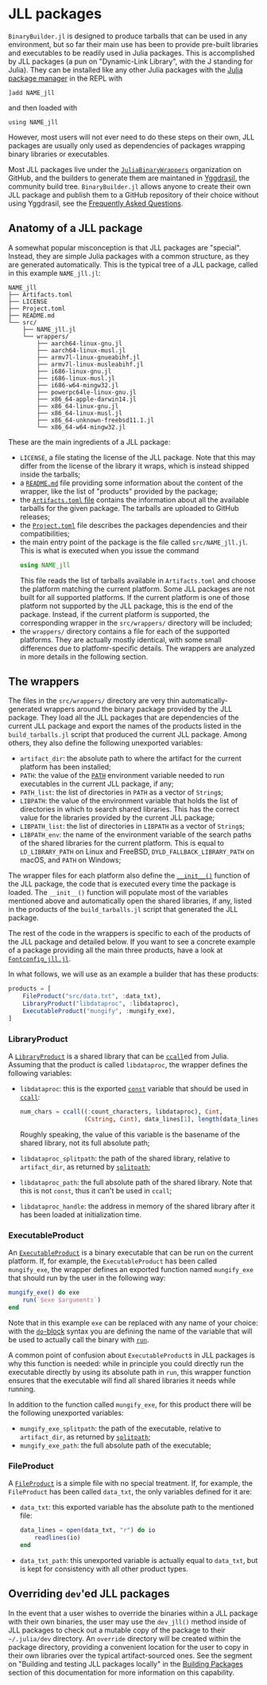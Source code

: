 # JLL packages

`BinaryBuilder.jl` is designed to produce tarballs that can be used in any
environment, but so far their main use has been to provide pre-built libraries
and executables to be readily used in Julia packages.  This is accomplished by
JLL packages (a pun on "Dynamic-Link Library", with the J standing for Julia).
They can be installed like any other Julia packages with the [Julia package
manager](https://julialang.github.io/Pkg.jl/v1/) in the REPL with
```
]add NAME_jll
```
and then loaded with
```
using NAME_jll
```
However, most users will not ever need to do these steps on their own, JLL
packages are usually only used as dependencies of packages wrapping binary
libraries or executables.

Most JLL packages live under the
[`JuliaBinaryWrappers`](https://github.com/JuliaBinaryWrappers) organization on
GitHub, and the builders to generate them are maintaned in
[Yggdrasil](https://github.com/JuliaPackaging/Yggdrasil/), the community build
tree.  `BinaryBuilder.jl` allows anyone to create their own JLL package and
publish them to a GitHub repository of their choice without using Yggdrasil, see
the [Frequently Asked Questions](@ref).

## Anatomy of a JLL package

A somewhat popular misconception is that JLL packages are "special".  Instead,
they are simple Julia packages with a common structure, as they are generated
automatically.  This is the typical tree of a JLL package, called in this
example `NAME_jll.jl`:
```
NAME_jll
├── Artifacts.toml
├── LICENSE
├── Project.toml
├── README.md
└── src/
    ├── NAME_jll.jl
    └── wrappers/
        ├── aarch64-linux-gnu.jl
        ├── aarch64-linux-musl.jl
        ├── armv7l-linux-gnueabihf.jl
        ├── armv7l-linux-musleabihf.jl
        ├── i686-linux-gnu.jl
        ├── i686-linux-musl.jl
        ├── i686-w64-mingw32.jl
        ├── powerpc64le-linux-gnu.jl
        ├── x86_64-apple-darwin14.jl
        ├── x86_64-linux-gnu.jl
        ├── x86_64-linux-musl.jl
        ├── x86_64-unknown-freebsd11.1.jl
        └── x86_64-w64-mingw32.jl
```

These are the main ingredients of a JLL package:

* `LICENSE`, a file stating the license of the JLL package.  Note that this may
  differ from the license of the library it wraps, which is instead shipped
  inside the tarballs;
* a [`README.md`](https://en.wikipedia.org/wiki/README) file providing some
  information about the content of the wrapper, like the list of "products"
  provided by the package;
* the [`Artifacts.toml`
  file](https://julialang.github.io/Pkg.jl/v1/artifacts/#Artifacts.toml-files-1)
  contains the information about all the available tarballs for the given
  package.  The tarballs are uploaded to GitHub releases;
* the
  [`Project.toml`](https://julialang.github.io/Pkg.jl/v1/toml-files/#Project.toml-1)
  file describes the packages dependencies and their compatibilities;
* the main entry point of the package is the file called `src/NAME_jll.jl`.
  This is what is executed when you issue the command
  ```jl
  using NAME_jll
  ```
  This file reads the list of tarballs available in `Artifacts.toml` and choose
  the platform matching the current platform.  Some JLL packages are not built
  for all supported platforms.  If the current platform is one of those platform
  not supported by the JLL package, this is the end of the package.  Instead, if
  the current platform is supported, the corresponding wrapper in the
  `src/wrappers/` directory will be included;
* the `wrappers/` directory contains a file for each of the supported
  platforms.  They are actually mostly identical, with some small differences
  due to platfomr-specific details.  The wrappers are analyzed in more details
  in the following section.

## The wrappers

The files in the `src/wrappers/` directory are very thin automatically-generated
wrappers around the binary package provided by the JLL package.  They load all
the JLL packages that are dependencies of the current JLL package and export the
names of the products listed in the `build_tarballs.jl` script that produced the
current JLL package.  Among others, they also define the following unexported
variables:

* `artifact_dir`: the absolute path to where the artifact for the current
  platform has been installed;
* `PATH`: the value of the
  [`PATH`](https://en.wikipedia.org/wiki/PATH_(variable)) environment variable
  needed to run executables in the current JLL package, if any;
* `PATH_list`: the list of directories in `PATH` as a vector of `String`s;
* `LIBPATH`: the value of the environment variable that holds the list of
  directories in which to search shared libraries.  This has the correct value
  for the libraries provided by the current JLL package;
* `LIBPATH_list`: the list of directories in `LIBPATH` as a vector of `String`s;
* `LIBPATH_env`: the name of the environment variable of the search paths of the
  shared libraries for the current platform.  This is equal to `LD_LIBRARY_PATH`
  on Linux and FreeBSD, `DYLD_FALLBACK_LIBRARY_PATH` on macOS, and `PATH` on
  Windows;

The wrapper files for each platform also define the
[`__init__()`](https://docs.julialang.org/en/v1/manual/modules/index.html#Module-initialization-and-precompilation-1)
function of the JLL package, the code that is executed every time the package is
loaded.  The `__init__()` function will populate most of the variables mentioned
above and automatically open the shared libraries, if any, listed in the
products of the `build_tarballs.jl` script that generated the JLL package.

The rest of the code in the wrappers is specific to each of the products of the
JLL package and detailed below.  If you want to see a concrete example of a
package providing all the main three products, have a look at
[`Fontconfig_jll.jl`](https://github.com/JuliaBinaryWrappers/Fontconfig_jll.jl/tree/785936d816d1ae65c2a6648f3a6acbfd72535e36).

In what follows, we will use as an example a builder that has these products:

```julia
products = [
    FileProduct("src/data.txt", :data_txt),
    LibraryProduct("libdataproc", :libdataproc),
    ExecutableProduct("mungify", :mungify_exe),
]
```

### LibraryProduct

A [`LibraryProduct`](@ref) is a shared library that can be
[`ccall`](https://docs.julialang.org/en/v1/manual/calling-c-and-fortran-code/)ed
from Julia.  Assuming that the product is called `libdataproc`, the wrapper
defines the following variables:

* `libdataproc`: this is the exported
  [`const`](https://docs.julialang.org/en/v1/manual/variables-and-scoping/#Constants-1)
  variable that should be used in
  [`ccall`](https://docs.julialang.org/en/v1/manual/calling-c-and-fortran-code/index.html):

  ```julia
  num_chars = ccall((:count_characters, libdataproc), Cint,
                    (Cstring, Cint), data_lines[1], length(data_lines[1]))
  ```

  Roughly speaking, the value of this variable is the basename of the shared
  library, not its full absolute path;
* `libdataproc_splitpath`: the path of the shared library, relative to
  `artifact_dir`, as returned by
  [`splitpath`](https://docs.julialang.org/en/v1/base/file/#Base.Filesystem.splitpath);
* `libdataproc_path`: the full absolute path of the shared library.  Note that
  this is not `const`, thus it can't be used in `ccall`;
* `libdataproc_handle`: the address in memory of the shared library after it has
  been loaded at initialization time.

### ExecutableProduct

An [`ExecutableProduct`](@ref) is a binary executable that can be run on the
current platform.  If, for example, the `ExecutableProduct` has been called
`mungify_exe`, the wrapper defines an exported function named `mungify_exe` that
should run by the user in the following way:

```julia
mungify_exe() do exe
    run(`$exe $arguments`)
end
```

Note that in this example `exe` can be replaced with any name of your choice:
with the
[`do`-block](https://docs.julialang.org/en/v1/manual/functions/#Do-Block-Syntax-for-Function-Arguments-1)
syntax you are defining the name of the variable that will be used to actually
call the binary with
[`run`](https://docs.julialang.org/en/v1/base/base/#Base.run).

A common point of confusion about `ExecutableProduct`s in JLL packages is why
this function is needed: while in principle you could directly run the
executable directly by using its absolute path in `run`, this wrapper function
ensures that the executable will find all shared libraries it needs while running.

In addition to the function called `mungify_exe`, for this product there will be
the following unexported variables:

* `mungify_exe_splitpath`: the path of the executable, relative to
  `artifact_dir`, as returned by
  [`splitpath`](https://docs.julialang.org/en/v1/base/file/#Base.Filesystem.splitpath);
* `mungify_exe_path`: the full absolute path of the executable;

### FileProduct

A [`FileProduct`](@ref) is a simple file with no special treatment.  If, for
example, the `FileProduct` has been called `data_txt`, the only variables
defined for it are:

* `data_txt`: this exported variable has the absolute path to the mentioned
  file:

  ```julia
  data_lines = open(data_txt, "r") do io
      readlines(io)
  end
  ```

* `data_txt_path`: this unexported variable is actually equal to `data_txt`, but
  is kept for consistency with all other product types.


## Overriding `dev`'ed JLL packages

In the event that a user wishes to override the binaries within a JLL package with
their own binaries, the user may use the `dev_jll()` method inside of JLL packages
to check out a mutable copy of the package to their `~/.julia/dev` directory.  An
`override` directory will be created within the package directory, providing a
convenient location for the user to copy in their own libraries over the typical
artifact-sourced ones.  See the segment on "Building and testing JLL packages
locally" in the [Building Packages](./building.md) section of this documentation
for more information on this capability.